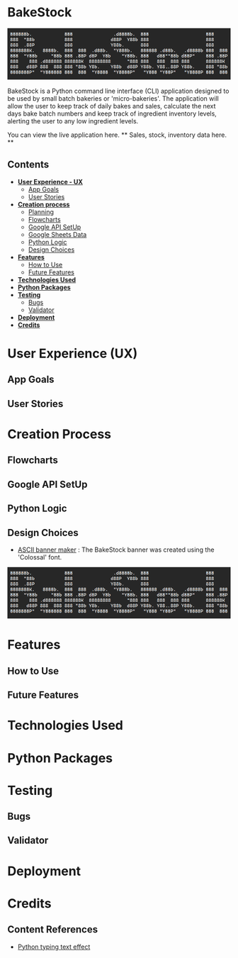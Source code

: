 # **BakeStock**
  

![bakestock ascii art](assets/readme_images/bakestock_ascii.png)  


BakeStock is a Python command line interface (CLI) application designed to be used by small batch bakeries or 'micro-bakeries'. The application will allow the user to keep track of daily bakes and sales, calculate the next days bake batch numbers and keep track of ingredient inventory levels, alerting the user to any low ingredient levels.

You can view the live application here. **
Sales, stock, inventory data here. **


## Contents
* [**User Experience - UX**](#user-experience-ux)
  * [App Goals](#app-goals)
  * [User Stories](#user-stories)
* [**Creation process**](#creation-process)
  * [Planning](#planning)
  * [Flowcharts](#flowcharts)
  * [Google API SetUp](#google-api-setup)
  * [Google Sheets Data](#google-sheets-data)
  * [Python Logic](#python-logic)
  * [Design Choices](#design-choices)
* [**Features**](#features)
  * [How to Use](#how-to-use)
  * [Future Features](#future-features)
* [**Technologies Used**](#technologies-used)
* [**Python Packages**](#python-packages)
* [**Testing**](#testing)
  * [Bugs](#bugs)
  * [Validator](#validator)
* [**Deployment**](#deployment)
* [**Credits**](#credits)  

  
# User Experience (UX)  
  
## App Goals
## User Stories  
  
# Creation Process
  
## Flowcharts  
## Google API SetUp
## Python Logic
## Design Choices   
   - [ASCII banner maker](https://manytools.org/hacker-tools/ascii-banner/) : The BakeStock banner was created using the 'Colossal' font.  
     
![bakestock banner image](assets/readme_images/bakestock_ascii.png)
  
# Features

## How to Use
## Future Features
  
# Technologies Used  
  
# Python Packages  
  
# Testing  
  
## Bugs
## Validator  
  
# Deployment  
  
# Credits

## Content References
   - [Python typing text effect](https://www.101computing.net/python-typing-text-effect/)
   